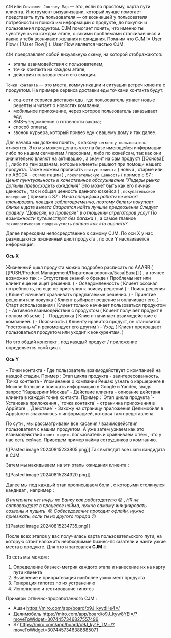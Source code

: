 `CJM` или `Customer Journey Map` — это, если по простому, карта пути клиента. Инструмент визуализации, который лучше помогает представить путь пользователя — от возникшей у пользователя потребности и поиска им информации о продукте, до покупки и пользования продуктом. CJM помогает понять, что именно ты чувствуешь на каждом этапе, с какими проблемами сталкиваешься и какие у тебя возникают желания и ожидания. Помним что CJM != User Flow ( [[User Flow]] ). User Flow является частью CJM. 

`CJM `представляет собой визуальную схему, на которой отображаются:
- этапы взаимодействия с пользователем,
- точки контакта на каждом этапе,
- действия пользователя и его эмоции.

`Точки контакта` — это места, коммуникации и ситуации встреч клиента с продуктом.
На примере сервиса доставки еды точками контакта будут:
- соц-сети сервиса доставки еды, где пользователь узнает новые рецепты и читает о новостях компании;
- мобильное приложение, через которое пользователь заказывает еду;
- SMS-уведомление о готовности заказа;
- способ оплаты;
- звонок курьера, который привез еду к вашему дому и так далее.


Для начала мы должны понять , к какому `сегменту пользователь относится`. Это мы можем делать уже на базе имеющейся информации либо по нашим сегментам / персонам , либо по юзкейсам, так как они значительно влияют на активацию , а значит на сам продукт( [[Основа]] ) , либо по тем задачам, которые клиенты решают при помощи нашего продукта. Также можем прописать `статус клиента` ( новый , старые или по ABCDX - сегментации ) , `покупательскую ценность` ( пример с S7 : *Ценит пунктуальность и качественное обслуживание "Лидеры рынка должны превосходить ожидания"* Это может быть как его личная ценность , так и общая ценность данного юзкейса ) , `покупательское поведение`  ( пример с S7 : *Из-за специфики работы не может планировать поездки заблаговременно, поэтому билеты покупает ближе к дате вылета Старается найти лучшие предложения Следует правилу "Доверяй, но проверяй" в отношении агрегаторов услуг
По возможности путешествует без багажа* ) , а самое главное `технологическая продвинутость`  *вопрос как это оценить?*

Далее переходим непосредственно к самому CJM. 
По оси X у нас размещаются жизненный цикл продукта , по оси Y наслаивается информация. 

<h4>Ось X</h4> 
Жизненный цикл продукта можно подробно расписать по AAARR ( [[PUSH/Product Management/Пиратская воронка/База|База]] ) , а точнее возможно так : 
- Отсутствие знаний о бренде ( Проблемы нет или клиент еще не ищет решения. )
- Осведомленность ( Клиент осознал потребность, но еще не приступил к поиску решений )
- Поиск решения ( Клиент начинает сравнивать предлагаемые решения. )
- Принятие решения или покупка ( Клиент выбирает решение и оплачивает его. )
- Старт использования ( Клиент только начинает пользоваться продуктом )
- Активное взаимодействие с продуктом ( Клиент получает продукт в полном объеме. )
- Поддержка ( Клиент начинает взаимодействие с компанией. )
- Лояльность ( Клиенту нравится продукт, он становится “постоянным” и рекомендует его другим ) 
- Уход ( Клиент прекращает пользоваться продуктом или уходит к конкурентам. )

Но это общий конспект , под каждый продукт / приложение определяется свой цикл. 


<h4>Ось Y</h4>
- Точки контакта - Где пользователь взаимодействует с компанией на каждой стадии. Пример : Этап цикла продукта - заинтересованность. Точка контакта - Упоминание о компании Решаю узнать о каршеринге в Москве больше и поискать информацию в Google и Yandex, зводя запрос "Каршеринг Москва"
- Действие клиента - описание действия клиента в каждой точке контакта. Пример : `Этап цикла продукта `- Установка приложения , `точка контакта` - страничка приложения в AppStore , `Действие`  - Захожу на страницу приложения Делимобиля в Appstore и знакомлюсь с информацией, которая там представлена




По сути , мы рассматриваем все касания / взаимодействия пользователя с нашим продуктом. А уже затем узнаем как это взаимодействия `хочет видеть` пользователь и сравниваем с тем , что у нас есть сейчас. Приведем пример найма сотрудников в компанию.

![[Pasted image 20240815233805.png]]
Так выглядят  все шаги кандидата в CJM. 

Затем мы накидываем на эти этапы ожидания клиента : 

![[Pasted image 20240815234320.png]]

Далее мы под каждый этап прописываем боли , с которыми столкнулся кандидат , например : 

*В интернете нет инфы по Банку как работодателю* 😥 , *HR не сопровождает в процессе найма, нужно самому инициировать созвоны и пушить*  😥 *Собеседование проходит офлайн, нужно приезжать, если ты из другого города* 😥 

![[Pasted image 20240815234735.png]]

После всех этапов у вас получилась карта пользовательского пути, на которую стоит наложить необходимые бизнес-показатели и найти узкие места в продукте. Для это и затевался **CJM** 🔥

То есть мы можем : 
1. Определение бизнес-метрик каждого этапа и нанесение их на карту пути клиента
2. Выявление и приоритизация наиболее узких мест продукта
3. Генерация гипотез по их устранению
4. Исполнение и тестирование гипотез


Примеры отлично-проработанного CJM : 
- Ашан https://miro.com/app/board/o9J_kyvdHe4=/
- Делимобиль https://miro.com/app/board/o9J_kyw8YEI=/?moveToWidget=3074457346827557496
- S7 https://miro.com/app/board/o9J_ky1F_TM=/?moveToWidget=3074457346388885071

